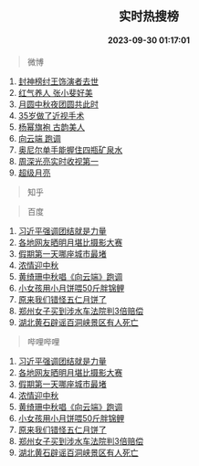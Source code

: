 <div align="center"><h2>实时热搜榜</h2><h4>2023-09-30 01:17:01</h4></div>

> 微博  

1. [封神榜纣王饰演者去世](https://s.weibo.com/weibo?q=%E5%B0%81%E7%A5%9E%E6%A6%9C%E7%BA%A3%E7%8E%8B%E9%A5%B0%E6%BC%94%E8%80%85%E5%8E%BB%E4%B8%96&t=31&band_rank=1&Refer=top)<br />
2. [红气养人 张小斐好美](https://s.weibo.com/weibo?q=%E7%BA%A2%E6%B0%94%E5%85%BB%E4%BA%BA%20%E5%BC%A0%E5%B0%8F%E6%96%90%E5%A5%BD%E7%BE%8E&t=31&band_rank=2&Refer=top)<br />
3. [月圆中秋夜团圆共此时](https://s.weibo.com/weibo?q=%23%E6%9C%88%E5%9C%86%E4%B8%AD%E7%A7%8B%E5%A4%9C%E5%9B%A2%E5%9C%86%E5%85%B1%E6%AD%A4%E6%97%B6%23&t=31&band_rank=3&Refer=top)<br />
4. [35岁做了近视手术](https://s.weibo.com/weibo?q=35%E5%B2%81%E5%81%9A%E4%BA%86%E8%BF%91%E8%A7%86%E6%89%8B%E6%9C%AF&t=31&band_rank=4&Refer=top)<br />
5. [杨幂旗袍 古韵美人](https://s.weibo.com/weibo?q=%E6%9D%A8%E5%B9%82%E6%97%97%E8%A2%8D%20%E5%8F%A4%E9%9F%B5%E7%BE%8E%E4%BA%BA&t=31&band_rank=5&Refer=top)<br />
6. [向云端 跑调](https://s.weibo.com/weibo?q=%E5%90%91%E4%BA%91%E7%AB%AF%20%E8%B7%91%E8%B0%83&t=31&band_rank=6&Refer=top)<br />
7. [奥尼尔单手能握住四瓶矿泉水](https://s.weibo.com/weibo?q=%23%E5%A5%A5%E5%B0%BC%E5%B0%94%E5%8D%95%E6%89%8B%E8%83%BD%E6%8F%A1%E4%BD%8F%E5%9B%9B%E7%93%B6%E7%9F%BF%E6%B3%89%E6%B0%B4%23&t=31&band_rank=7&Refer=top)<br />
8. [周深光亮实时收视第一](https://s.weibo.com/weibo?q=%23%E5%91%A8%E6%B7%B1%E5%85%89%E4%BA%AE%E5%AE%9E%E6%97%B6%E6%94%B6%E8%A7%86%E7%AC%AC%E4%B8%80%23&t=31&band_rank=8&Refer=top)<br />
9. [超级月亮](https://s.weibo.com/weibo?q=%E8%B6%85%E7%BA%A7%E6%9C%88%E4%BA%AE&t=31&band_rank=9&Refer=top)<br />

> 知乎  


> 百度  

1. [习近平强调团结就是力量](https://www.baidu.com/s?wd=%E4%B9%A0%E8%BF%91%E5%B9%B3%E5%BC%BA%E8%B0%83%E5%9B%A2%E7%BB%93%E5%B0%B1%E6%98%AF%E5%8A%9B%E9%87%8F&sa=fyb_news&rsv_dl=fyb_news)<br />
2. [各地网友晒明月堪比摄影大赛](https://www.baidu.com/s?wd=%E5%90%84%E5%9C%B0%E7%BD%91%E5%8F%8B%E6%99%92%E6%98%8E%E6%9C%88%E5%A0%AA%E6%AF%94%E6%91%84%E5%BD%B1%E5%A4%A7%E8%B5%9B&sa=fyb_news&rsv_dl=fyb_news)<br />
3. [假期第一天哪座城市最堵](https://www.baidu.com/s?wd=%E5%81%87%E6%9C%9F%E7%AC%AC%E4%B8%80%E5%A4%A9%E5%93%AA%E5%BA%A7%E5%9F%8E%E5%B8%82%E6%9C%80%E5%A0%B5&sa=fyb_news&rsv_dl=fyb_news)<br />
4. [浓情迎中秋](https://www.baidu.com/s?wd=%E6%B5%93%E6%83%85%E8%BF%8E%E4%B8%AD%E7%A7%8B&sa=fyb_news&rsv_dl=fyb_news)<br />
5. [黄绮珊中秋唱《向云端》跑调](https://www.baidu.com/s?wd=%E9%BB%84%E7%BB%AE%E7%8F%8A%E4%B8%AD%E7%A7%8B%E5%94%B1%E3%80%8A%E5%90%91%E4%BA%91%E7%AB%AF%E3%80%8B%E8%B7%91%E8%B0%83&sa=fyb_news&rsv_dl=fyb_news)<br />
6. [小女孩用小月饼喂50斤胖锦鲤](https://www.baidu.com/s?wd=%E5%B0%8F%E5%A5%B3%E5%AD%A9%E7%94%A8%E5%B0%8F%E6%9C%88%E9%A5%BC%E5%96%8250%E6%96%A4%E8%83%96%E9%94%A6%E9%B2%A4&sa=fyb_news&rsv_dl=fyb_news)<br />
7. [原来我们错怪五仁月饼了](https://www.baidu.com/s?wd=%E5%8E%9F%E6%9D%A5%E6%88%91%E4%BB%AC%E9%94%99%E6%80%AA%E4%BA%94%E4%BB%81%E6%9C%88%E9%A5%BC%E4%BA%86&sa=fyb_news&rsv_dl=fyb_news)<br />
8. [郑州女子买到涉水车法院判3倍赔偿](https://www.baidu.com/s?wd=%E9%83%91%E5%B7%9E%E5%A5%B3%E5%AD%90%E4%B9%B0%E5%88%B0%E6%B6%89%E6%B0%B4%E8%BD%A6%E6%B3%95%E9%99%A2%E5%88%A43%E5%80%8D%E8%B5%94%E5%81%BF&sa=fyb_news&rsv_dl=fyb_news)<br />
9. [湖北黄石辟谣百洞峡景区有人死亡](https://www.baidu.com/s?wd=%E6%B9%96%E5%8C%97%E9%BB%84%E7%9F%B3%E8%BE%9F%E8%B0%A3%E7%99%BE%E6%B4%9E%E5%B3%A1%E6%99%AF%E5%8C%BA%E6%9C%89%E4%BA%BA%E6%AD%BB%E4%BA%A1&sa=fyb_news&rsv_dl=fyb_news)<br />

> 哔哩哔哩  

1. [习近平强调团结就是力量](https://www.baidu.com/s?wd=%E4%B9%A0%E8%BF%91%E5%B9%B3%E5%BC%BA%E8%B0%83%E5%9B%A2%E7%BB%93%E5%B0%B1%E6%98%AF%E5%8A%9B%E9%87%8F&sa=fyb_news&rsv_dl=fyb_news)<br />
2. [各地网友晒明月堪比摄影大赛](https://www.baidu.com/s?wd=%E5%90%84%E5%9C%B0%E7%BD%91%E5%8F%8B%E6%99%92%E6%98%8E%E6%9C%88%E5%A0%AA%E6%AF%94%E6%91%84%E5%BD%B1%E5%A4%A7%E8%B5%9B&sa=fyb_news&rsv_dl=fyb_news)<br />
3. [假期第一天哪座城市最堵](https://www.baidu.com/s?wd=%E5%81%87%E6%9C%9F%E7%AC%AC%E4%B8%80%E5%A4%A9%E5%93%AA%E5%BA%A7%E5%9F%8E%E5%B8%82%E6%9C%80%E5%A0%B5&sa=fyb_news&rsv_dl=fyb_news)<br />
4. [浓情迎中秋](https://www.baidu.com/s?wd=%E6%B5%93%E6%83%85%E8%BF%8E%E4%B8%AD%E7%A7%8B&sa=fyb_news&rsv_dl=fyb_news)<br />
5. [黄绮珊中秋唱《向云端》跑调](https://www.baidu.com/s?wd=%E9%BB%84%E7%BB%AE%E7%8F%8A%E4%B8%AD%E7%A7%8B%E5%94%B1%E3%80%8A%E5%90%91%E4%BA%91%E7%AB%AF%E3%80%8B%E8%B7%91%E8%B0%83&sa=fyb_news&rsv_dl=fyb_news)<br />
6. [小女孩用小月饼喂50斤胖锦鲤](https://www.baidu.com/s?wd=%E5%B0%8F%E5%A5%B3%E5%AD%A9%E7%94%A8%E5%B0%8F%E6%9C%88%E9%A5%BC%E5%96%8250%E6%96%A4%E8%83%96%E9%94%A6%E9%B2%A4&sa=fyb_news&rsv_dl=fyb_news)<br />
7. [原来我们错怪五仁月饼了](https://www.baidu.com/s?wd=%E5%8E%9F%E6%9D%A5%E6%88%91%E4%BB%AC%E9%94%99%E6%80%AA%E4%BA%94%E4%BB%81%E6%9C%88%E9%A5%BC%E4%BA%86&sa=fyb_news&rsv_dl=fyb_news)<br />
8. [郑州女子买到涉水车法院判3倍赔偿](https://www.baidu.com/s?wd=%E9%83%91%E5%B7%9E%E5%A5%B3%E5%AD%90%E4%B9%B0%E5%88%B0%E6%B6%89%E6%B0%B4%E8%BD%A6%E6%B3%95%E9%99%A2%E5%88%A43%E5%80%8D%E8%B5%94%E5%81%BF&sa=fyb_news&rsv_dl=fyb_news)<br />
9. [湖北黄石辟谣百洞峡景区有人死亡](https://www.baidu.com/s?wd=%E6%B9%96%E5%8C%97%E9%BB%84%E7%9F%B3%E8%BE%9F%E8%B0%A3%E7%99%BE%E6%B4%9E%E5%B3%A1%E6%99%AF%E5%8C%BA%E6%9C%89%E4%BA%BA%E6%AD%BB%E4%BA%A1&sa=fyb_news&rsv_dl=fyb_news)<br />
